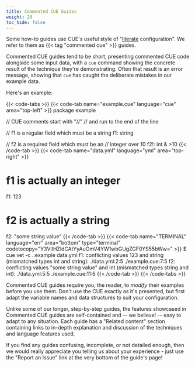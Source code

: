 ```yaml
---
title: Commented CUE Guides
weight: 20
toc_hide: false
---
```


Some how-to guides use CUE's useful style of
"[literate](https://en.wikipedia.org/wiki/Literate_programming) configuration".
We refer to them as {{< tag "commented cue" >}} guides.

Commented CUE guides tend to be short, presenting commented CUE code alongside
some input data, with a `cue` command showing the concrete result of the
technique they're demonstrating. Often that result is an error message, showing
that `cue` has caught the deliberate mistakes in our example data.

<!--more-->

Here's an example:

{{< code-tabs >}}
{{< code-tab name="example.cue" language="cue" area="top-left" >}}
package example

// CUE comments start with "//"
// and run to the end of the line

// f1 is a regular field which must be a string
f1: string

// f2 is a required field which must be an
// integer over 10
f2!: int & >10
{{< /code-tab >}}
{{< code-tab name="data.yml" language="yml" area="top-right" >}}
# f1 is actually an integer
f1: 123

# f2 is actually a string
f2: "some string value"
{{< /code-tab >}}
{{< code-tab name="TERMINAL" language="err" area="bottom" type="terminal" codetocopy="Y3VlIHZldCAtYyAuOmV4YW1wbGUgZGF0YS55bWw=" >}}
$ cue vet -c .:example data.yml
f1: conflicting values 123 and string (mismatched types int and string):
    ./data.yml:2:5
    ./example.cue:7:5
f2: conflicting values "some string value" and int (mismatched types string and int):
    ./data.yml:5:5
    ./example.cue:11:6
{{< /code-tab >}}
{{< /code-tabs >}}

Commented CUE guides require you, the reader, to *modify* their examples
before you use them. Don't use the CUE exactly as it's presented, but first
adapt the variable names and data structures to suit your configuration.

Unlike some of our longer, step-by-step guides, the features showcased in
Commented CUE guides are self-contained and -- we believe! -- easy to adapt to
any situation. Each guide has a "Related content" section containing links to
in-depth explanation and discussion of the techniques and language features
used.

If you find any guides confusing, incomplete, or not detailed enough, then we
would really appreciate you telling us about your experience - just use the
"Report an Issue" link at the very bottom of the guide's page!
